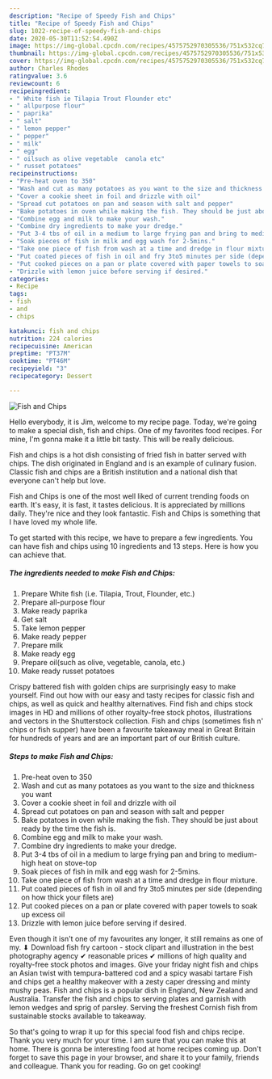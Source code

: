 ```yaml
---
description: "Recipe of Speedy Fish and Chips"
title: "Recipe of Speedy Fish and Chips"
slug: 1022-recipe-of-speedy-fish-and-chips
date: 2020-05-30T11:52:54.490Z
image: https://img-global.cpcdn.com/recipes/4575752970305536/751x532cq70/fish-and-chips-recipe-main-photo.jpg
thumbnail: https://img-global.cpcdn.com/recipes/4575752970305536/751x532cq70/fish-and-chips-recipe-main-photo.jpg
cover: https://img-global.cpcdn.com/recipes/4575752970305536/751x532cq70/fish-and-chips-recipe-main-photo.jpg
author: Charles Rhodes
ratingvalue: 3.6
reviewcount: 6
recipeingredient:
- " White fish ie Tilapia Trout Flounder etc"
- " allpurpose flour"
- " paprika"
- " salt"
- " lemon pepper"
- " pepper"
- " milk"
- " egg"
- " oilsuch as olive vegetable  canola etc"
- " russet potatoes"
recipeinstructions:
- "Pre-heat oven to 350"
- "Wash and cut as many potatoes as you want to the size and thickness you want"
- "Cover a cookie sheet in foil and drizzle with oil"
- "Spread cut potatoes on pan and season with salt and pepper"
- "Bake potatoes in oven while making the fish. They should be just about ready by the time the fish is."
- "Combine egg and milk to make your wash."
- "Combine dry ingredients to make your dredge."
- "Put 3-4 tbs of oil in a medium to large frying pan and bring to medium-high heat on stove-top"
- "Soak pieces of fish in milk and egg wash for 2-5mins."
- "Take one piece of fish from wash at a time and dredge in flour mixture."
- "Put coated pieces of fish in oil and fry 3to5 minutes per side (depending on how thick your filets are)"
- "Put cooked pieces on a pan or plate covered with paper towels to soak up excess oil"
- "Drizzle with lemon juice before serving if desired."
categories:
- Recipe
tags:
- fish
- and
- chips

katakunci: fish and chips 
nutrition: 224 calories
recipecuisine: American
preptime: "PT37M"
cooktime: "PT46M"
recipeyield: "3"
recipecategory: Dessert

---
```



![Fish and Chips](https://img-global.cpcdn.com/recipes/4575752970305536/751x532cq70/fish-and-chips-recipe-main-photo.jpg)

Hello everybody, it is Jim, welcome to my recipe page. Today, we're going to make a special dish, fish and chips. One of my favorites food recipes. For mine, I'm gonna make it a little bit tasty. This will be really delicious.

Fish and chips is a hot dish consisting of fried fish in batter served with chips. The dish originated in England and is an example of culinary fusion. Classic fish and chips are a British institution and a national dish that everyone can&#39;t help but love.

Fish and Chips is one of the most well liked of current trending foods on earth. It's easy, it is fast, it tastes delicious. It is appreciated by millions daily. They're nice and they look fantastic. Fish and Chips is something that I have loved my whole life.


To get started with this recipe, we have to prepare a few ingredients. You can have fish and chips using 10 ingredients and 13 steps. Here is how you can achieve that.

<!--inarticleads1-->

##### The ingredients needed to make Fish and Chips:

1. Prepare  White fish (i.e. Tilapia, Trout, Flounder, etc.)
1. Prepare  all-purpose flour
1. Make ready  paprika
1. Get  salt
1. Take  lemon pepper
1. Make ready  pepper
1. Prepare  milk
1. Make ready  egg
1. Prepare  oil(such as olive, vegetable,  canola, etc.)
1. Make ready  russet potatoes


Crispy battered fish with golden chips are surprisingly easy to make yourself. Find out how with our easy and tasty recipes for classic fish and chips, as well as quick and healthy alternatives. Find fish and chips stock images in HD and millions of other royalty-free stock photos, illustrations and vectors in the Shutterstock collection. Fish and chips (sometimes fish n&#39; chips or fish supper) have been a favourite takeaway meal in Great Britain for hundreds of years and are an important part of our British culture. 

<!--inarticleads2-->

##### Steps to make Fish and Chips:

1. Pre-heat oven to 350
1. Wash and cut as many potatoes as you want to the size and thickness you want
1. Cover a cookie sheet in foil and drizzle with oil
1. Spread cut potatoes on pan and season with salt and pepper
1. Bake potatoes in oven while making the fish. They should be just about ready by the time the fish is.
1. Combine egg and milk to make your wash.
1. Combine dry ingredients to make your dredge.
1. Put 3-4 tbs of oil in a medium to large frying pan and bring to medium-high heat on stove-top
1. Soak pieces of fish in milk and egg wash for 2-5mins.
1. Take one piece of fish from wash at a time and dredge in flour mixture.
1. Put coated pieces of fish in oil and fry 3to5 minutes per side (depending on how thick your filets are)
1. Put cooked pieces on a pan or plate covered with paper towels to soak up excess oil
1. Drizzle with lemon juice before serving if desired.


Even though it isn&#39;t one of my favourites any longer, it still remains as one of my. ⬇ Download fish fry cartoon - stock clipart and illustration in the best photography agency ✔ reasonable prices ✔ millions of high quality and royalty-free stock photos and images. Give your friday night fish and chips an Asian twist with tempura-battered cod and a spicy wasabi tartare Fish and chips get a healthy makeover with a zesty caper dressing and minty mushy peas. Fish and chips is a popular dish in England, New Zealand and Australia. Transfer the fish and chips to serving plates and garnish with lemon wedges and sprig of parsley. Serving the freshest Cornish fish from sustainable stocks available to takeaway. 

So that's going to wrap it up for this special food fish and chips recipe. Thank you very much for your time. I am sure that you can make this at home. There is gonna be interesting food at home recipes coming up. Don't forget to save this page in your browser, and share it to your family, friends and colleague. Thank you for reading. Go on get cooking!
